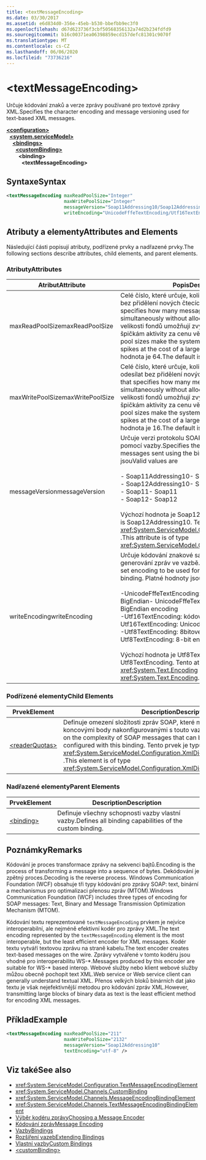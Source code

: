 ```yaml
---
title: <textMessageEncoding>
ms.date: 03/30/2017
ms.assetid: e6d834d0-356e-45eb-b530-bbefbb9ec3f0
ms.openlocfilehash: d67d623736f3cbf50568356132a74d2b234fdfd9
ms.sourcegitcommit: b16c00371ea06398859ecd157defc81301c9070f
ms.translationtype: MT
ms.contentlocale: cs-CZ
ms.lasthandoff: 06/06/2020
ms.locfileid: "73736216"
---
```

# \<textMessageEncoding>
<span data-ttu-id="d965b-101">Určuje kódování znaků a verze zprávy používané pro textové zprávy XML.</span><span class="sxs-lookup"><span data-stu-id="d965b-101">Specifies the character encoding and message versioning used for text-based XML messages.</span></span>  
  
[**\<configuration>**](../configuration-element.md)\
&nbsp;&nbsp;[**\<system.serviceModel>**](system-servicemodel.md)\
&nbsp;&nbsp;&nbsp;&nbsp;[**\<bindings>**](bindings.md)\
&nbsp;&nbsp;&nbsp;&nbsp;&nbsp;&nbsp;[**\<customBinding>**](custombinding.md)\
&nbsp;&nbsp;&nbsp;&nbsp;&nbsp;&nbsp;&nbsp;&nbsp;**\<binding>**\
&nbsp;&nbsp;&nbsp;&nbsp;&nbsp;&nbsp;&nbsp;&nbsp;&nbsp;&nbsp;**\<textMessageEncoding>**  
  
## <a name="syntax"></a><span data-ttu-id="d965b-102">Syntaxe</span><span class="sxs-lookup"><span data-stu-id="d965b-102">Syntax</span></span>  
  
```xml  
<textMessageEncoding maxReadPoolSize="Integer"
                     maxWritePoolSize="Integer"
                     messageVersion="Soap11Addressing10/Soap12Addressing10"
                     writeEncoding="UnicodeFffeTextEncoding/Utf16TextEncoding/Utf8TextEncoding" />
```  
  
## <a name="attributes-and-elements"></a><span data-ttu-id="d965b-103">Atributy a elementy</span><span class="sxs-lookup"><span data-stu-id="d965b-103">Attributes and Elements</span></span>  
 <span data-ttu-id="d965b-104">Následující části popisují atributy, podřízené prvky a nadřazené prvky.</span><span class="sxs-lookup"><span data-stu-id="d965b-104">The following sections describe attributes, child elements, and parent elements.</span></span>  
  
### <a name="attributes"></a><span data-ttu-id="d965b-105">Atributy</span><span class="sxs-lookup"><span data-stu-id="d965b-105">Attributes</span></span>  
  
|<span data-ttu-id="d965b-106">Atribut</span><span class="sxs-lookup"><span data-stu-id="d965b-106">Attribute</span></span>|<span data-ttu-id="d965b-107">Popis</span><span class="sxs-lookup"><span data-stu-id="d965b-107">Description</span></span>|  
|---------------|-----------------|  
|<span data-ttu-id="d965b-108">maxReadPoolSize</span><span class="sxs-lookup"><span data-stu-id="d965b-108">maxReadPoolSize</span></span>|<span data-ttu-id="d965b-109">Celé číslo, které určuje, kolik zpráv lze souběžně číst bez přidělení nových čtecích zařízení.</span><span class="sxs-lookup"><span data-stu-id="d965b-109">An integer that specifies how many messages can be read simultaneously without allocating new readers.</span></span> <span data-ttu-id="d965b-110">Větší velikosti fondů umožňují zvýšit odolnost systému proti špičkám aktivity za cenu větší pracovní sady.</span><span class="sxs-lookup"><span data-stu-id="d965b-110">Larger pool sizes make the system more tolerant to activity spikes at the cost of a larger working set.</span></span> <span data-ttu-id="d965b-111">Výchozí hodnota je 64.</span><span class="sxs-lookup"><span data-stu-id="d965b-111">The default is 64.</span></span>|  
|<span data-ttu-id="d965b-112">maxWritePoolSize</span><span class="sxs-lookup"><span data-stu-id="d965b-112">maxWritePoolSize</span></span>|<span data-ttu-id="d965b-113">Celé číslo, které určuje, kolik zpráv lze souběžně odesílat bez přidělení nových zapisovačů.</span><span class="sxs-lookup"><span data-stu-id="d965b-113">An integer that specifies how many messages can be sent simultaneously without allocating new writers.</span></span> <span data-ttu-id="d965b-114">Větší velikosti fondů umožňují zvýšit odolnost systému proti špičkám aktivity za cenu větší pracovní sady.</span><span class="sxs-lookup"><span data-stu-id="d965b-114">Larger pool sizes make the system more tolerant to activity spikes at the cost of a larger working set.</span></span> <span data-ttu-id="d965b-115">Výchozí hodnota je 16.</span><span class="sxs-lookup"><span data-stu-id="d965b-115">The default is 16.</span></span>|  
|<span data-ttu-id="d965b-116">messageVersion</span><span class="sxs-lookup"><span data-stu-id="d965b-116">messageVersion</span></span>|<span data-ttu-id="d965b-117">Určuje verzi protokolu SOAP zpráv odeslaných pomocí vazby.</span><span class="sxs-lookup"><span data-stu-id="d965b-117">Specifies the SOAP version of the messages sent using the binding.</span></span> <span data-ttu-id="d965b-118">Platné hodnoty jsou</span><span class="sxs-lookup"><span data-stu-id="d965b-118">Valid values are</span></span><br /><br /> <span data-ttu-id="d965b-119">- Soap11Addressing10</span><span class="sxs-lookup"><span data-stu-id="d965b-119">-   Soap11Addressing10</span></span><br /><span data-ttu-id="d965b-120">- Soap12Addressing10</span><span class="sxs-lookup"><span data-stu-id="d965b-120">-   Soap12Addressing10</span></span><br /><span data-ttu-id="d965b-121">- Soap11</span><span class="sxs-lookup"><span data-stu-id="d965b-121">-   Soap11</span></span><br /><span data-ttu-id="d965b-122">- Soap12</span><span class="sxs-lookup"><span data-stu-id="d965b-122">-  Soap12</span></span><br /><br /><span data-ttu-id="d965b-123">Výchozí hodnota je Soap12Addressing10.</span><span class="sxs-lookup"><span data-stu-id="d965b-123">The default is Soap12Addressing10.</span></span> <span data-ttu-id="d965b-124">Tento atribut je typu <xref:System.ServiceModel.Channels.MessageVersion> .</span><span class="sxs-lookup"><span data-stu-id="d965b-124">This attribute is of type <xref:System.ServiceModel.Channels.MessageVersion>.</span></span>|  
|<span data-ttu-id="d965b-125">writeEncoding</span><span class="sxs-lookup"><span data-stu-id="d965b-125">writeEncoding</span></span>|<span data-ttu-id="d965b-126">Určuje kódování znakové sady, které se má použít pro generování zpráv ve vazbě.</span><span class="sxs-lookup"><span data-stu-id="d965b-126">Specifies the character set encoding to be used for emitting messages on the binding.</span></span> <span data-ttu-id="d965b-127">Platné hodnoty jsou</span><span class="sxs-lookup"><span data-stu-id="d965b-127">Valid values are</span></span><br /><br /> <span data-ttu-id="d965b-128">-UnicodeFffeTextEncoding: kódování Unicode BigEndian</span><span class="sxs-lookup"><span data-stu-id="d965b-128">-   UnicodeFffeTextEncoding: Unicode BigEndian encoding</span></span><br /><span data-ttu-id="d965b-129">-Utf16TextEncoding: kódování Unicode</span><span class="sxs-lookup"><span data-stu-id="d965b-129">-   Utf16TextEncoding: Unicode encoding</span></span><br /><span data-ttu-id="d965b-130">-Utf8TextEncoding: 8bitové kódování</span><span class="sxs-lookup"><span data-stu-id="d965b-130">-   Utf8TextEncoding: 8-bit encoding</span></span><br /><br /> <span data-ttu-id="d965b-131">Výchozí hodnota je Utf8TextEncoding.</span><span class="sxs-lookup"><span data-stu-id="d965b-131">The default is Utf8TextEncoding.</span></span> <span data-ttu-id="d965b-132">Tento atribut je typu <xref:System.Text.Encoding> .</span><span class="sxs-lookup"><span data-stu-id="d965b-132">This attribute is of type <xref:System.Text.Encoding>.</span></span>|  
  
### <a name="child-elements"></a><span data-ttu-id="d965b-133">Podřízené elementy</span><span class="sxs-lookup"><span data-stu-id="d965b-133">Child Elements</span></span>  
  
|<span data-ttu-id="d965b-134">Prvek</span><span class="sxs-lookup"><span data-stu-id="d965b-134">Element</span></span>|<span data-ttu-id="d965b-135">Description</span><span class="sxs-lookup"><span data-stu-id="d965b-135">Description</span></span>|  
|-------------|-----------------|  
|[\<readerQuotas>](https://docs.microsoft.com/previous-versions/dotnet/netframework-4.0/ms731325(v=vs.100))|<span data-ttu-id="d965b-136">Definuje omezení složitosti zpráv SOAP, které mohou být zpracovány koncovými body nakonfigurovanými s touto vazbou.</span><span class="sxs-lookup"><span data-stu-id="d965b-136">Defines the constraints on the complexity of SOAP messages that can be processed by endpoints configured with this binding.</span></span> <span data-ttu-id="d965b-137">Tento prvek je typu <xref:System.ServiceModel.Configuration.XmlDictionaryReaderQuotasElement> .</span><span class="sxs-lookup"><span data-stu-id="d965b-137">This element is of type <xref:System.ServiceModel.Configuration.XmlDictionaryReaderQuotasElement>.</span></span>|  
  
### <a name="parent-elements"></a><span data-ttu-id="d965b-138">Nadřazené elementy</span><span class="sxs-lookup"><span data-stu-id="d965b-138">Parent Elements</span></span>  
  
|<span data-ttu-id="d965b-139">Prvek</span><span class="sxs-lookup"><span data-stu-id="d965b-139">Element</span></span>|<span data-ttu-id="d965b-140">Description</span><span class="sxs-lookup"><span data-stu-id="d965b-140">Description</span></span>|  
|-------------|-----------------|  
|[\<binding>](bindings.md)|<span data-ttu-id="d965b-141">Definuje všechny schopnosti vazby vlastní vazby.</span><span class="sxs-lookup"><span data-stu-id="d965b-141">Defines all binding capabilities of the custom binding.</span></span>|  
  
## <a name="remarks"></a><span data-ttu-id="d965b-142">Poznámky</span><span class="sxs-lookup"><span data-stu-id="d965b-142">Remarks</span></span>  
 <span data-ttu-id="d965b-143">Kódování je proces transformace zprávy na sekvenci bajtů.</span><span class="sxs-lookup"><span data-stu-id="d965b-143">Encoding is the process of transforming a message into a sequence of bytes.</span></span> <span data-ttu-id="d965b-144">Dekódování je zpětný proces.</span><span class="sxs-lookup"><span data-stu-id="d965b-144">Decoding is the reverse process.</span></span> <span data-ttu-id="d965b-145">Windows Communication Foundation (WCF) obsahuje tři typy kódování pro zprávy SOAP: text, binární a mechanismus pro optimalizaci přenosu zpráv (MTOM).</span><span class="sxs-lookup"><span data-stu-id="d965b-145">Windows Communication Foundation (WCF) includes three types of encoding for SOAP messages: Text, Binary and Message Transmission Optimization Mechanism (MTOM).</span></span>  
  
 <span data-ttu-id="d965b-146">Kódování textu reprezentované `textMessageEncoding` prvkem je nejvíce interoperabilní, ale nejméně efektivní kodér pro zprávy XML.</span><span class="sxs-lookup"><span data-stu-id="d965b-146">The text encoding represented by the `textMessageEncoding` element is the most interoperable, but the least efficient encoder for XML messages.</span></span>  <span data-ttu-id="d965b-147">Kodér textu vytváří textovou zprávu na straně kabelu.</span><span class="sxs-lookup"><span data-stu-id="d965b-147">The text encoder creates text-based messages on the wire.</span></span> <span data-ttu-id="d965b-148">Zprávy vytvářené v tomto kodéru jsou vhodné pro interoperabilitu WS-\*.</span><span class="sxs-lookup"><span data-stu-id="d965b-148">Messages produced by this encoder are suitable for WS-\* based interop.</span></span> <span data-ttu-id="d965b-149">Webové služby nebo klient webové služby můžou obecně pochopit text XML.</span><span class="sxs-lookup"><span data-stu-id="d965b-149">Web service or Web service client can generally understand textual XML.</span></span> <span data-ttu-id="d965b-150">Přenos velkých bloků binárních dat jako textu je však nejefektivnější metodou pro kódování zpráv XML.</span><span class="sxs-lookup"><span data-stu-id="d965b-150">However, transmitting large blocks of binary data as text is the least efficient method for encoding XML messages.</span></span>  
  
## <a name="example"></a><span data-ttu-id="d965b-151">Příklad</span><span class="sxs-lookup"><span data-stu-id="d965b-151">Example</span></span>  
  
```xml  
<textMessageEncoding maxReadPoolSize="211"
                     maxWritePoolSize="2132"
                     messageVersion="Soap12Addressing10"
                     textEncoding="utf-8" />
```  
  
## <a name="see-also"></a><span data-ttu-id="d965b-152">Viz také</span><span class="sxs-lookup"><span data-stu-id="d965b-152">See also</span></span>

- <xref:System.ServiceModel.Configuration.TextMessageEncodingElement>
- <xref:System.ServiceModel.Channels.CustomBinding>
- <xref:System.ServiceModel.Channels.MessageEncodingBindingElement>
- <xref:System.ServiceModel.Channels.TextMessageEncodingBindingElement>
- [<span data-ttu-id="d965b-153">Výběr kodéru zprávy</span><span class="sxs-lookup"><span data-stu-id="d965b-153">Choosing a Message Encoder</span></span>](../../../wcf/feature-details/choosing-a-message-encoder.md)
- [<span data-ttu-id="d965b-154">Kódování zpráv</span><span class="sxs-lookup"><span data-stu-id="d965b-154">Message Encoding</span></span>](message-encoding.md)
- [<span data-ttu-id="d965b-155">Vazby</span><span class="sxs-lookup"><span data-stu-id="d965b-155">Bindings</span></span>](../../../wcf/bindings.md)
- [<span data-ttu-id="d965b-156">Rozšíření vazeb</span><span class="sxs-lookup"><span data-stu-id="d965b-156">Extending Bindings</span></span>](../../../wcf/extending/extending-bindings.md)
- [<span data-ttu-id="d965b-157">Vlastní vazby</span><span class="sxs-lookup"><span data-stu-id="d965b-157">Custom Bindings</span></span>](../../../wcf/extending/custom-bindings.md)
- [\<customBinding>](custombinding.md)
